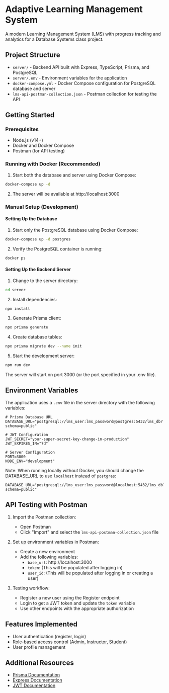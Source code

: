 # Adaptive Learning Management System

A modern Learning Management System (LMS) with progress tracking and analytics for a Database Systems class project.

## Project Structure

- `server/` - Backend API built with Express, TypeScript, Prisma, and PostgreSQL
- `server/.env` - Environment variables for the application
- `docker-compose.yml` - Docker Compose configuration for PostgreSQL database and server
- `lms-api-postman-collection.json` - Postman collection for testing the API

## Getting Started

### Prerequisites

- Node.js (v14+)
- Docker and Docker Compose
- Postman (for API testing)

### Running with Docker (Recommended)

1. Start both the database and server using Docker Compose:

```bash
docker-compose up -d
```

2. The server will be available at http://localhost:3000

### Manual Setup (Development)

#### Setting Up the Database

1. Start only the PostgreSQL database using Docker Compose:

```bash
docker-compose up -d postgres
```

2. Verify the PostgreSQL container is running:

```bash
docker ps
```

#### Setting Up the Backend Server

1. Change to the server directory:

```bash
cd server
```

2. Install dependencies:

```bash
npm install
```

3. Generate Prisma client:

```bash
npx prisma generate
```

4. Create database tables:

```bash
npx prisma migrate dev --name init
```

5. Start the development server:

```bash
npm run dev
```

The server will start on port 3000 (or the port specified in your .env file).

## Environment Variables

The application uses a `.env` file in the server directory with the following variables:

```
# Prisma Database URL
DATABASE_URL="postgresql://lms_user:lms_password@postgres:5432/lms_db?schema=public"

# JWT Configuration
JWT_SECRET="your-super-secret-key-change-in-production"
JWT_EXPIRES_IN="7d"

# Server Configuration
PORT=3000
NODE_ENV="development"
```

Note: When running locally without Docker, you should change the DATABASE_URL to use `localhost` instead of `postgres`:

```
DATABASE_URL="postgresql://lms_user:lms_password@localhost:5432/lms_db?schema=public"
```

## API Testing with Postman

1. Import the Postman collection:
   - Open Postman
   - Click "Import" and select the `lms-api-postman-collection.json` file

2. Set up environment variables in Postman:
   - Create a new environment
   - Add the following variables:
     - `base_url`: http://localhost:3000
     - `token`: (This will be populated after logging in)
     - `user_id`: (This will be populated after logging in or creating a user)

3. Testing workflow:
   - Register a new user using the Register endpoint
   - Login to get a JWT token and update the `token` variable
   - Use other endpoints with the appropriate authorization

## Features Implemented

- User authentication (register, login)
- Role-based access control (Admin, Instructor, Student)
- User profile management

## Additional Resources

- [Prisma Documentation](https://www.prisma.io/docs/)
- [Express Documentation](https://expressjs.com/)
- [JWT Documentation](https://jwt.io/) 